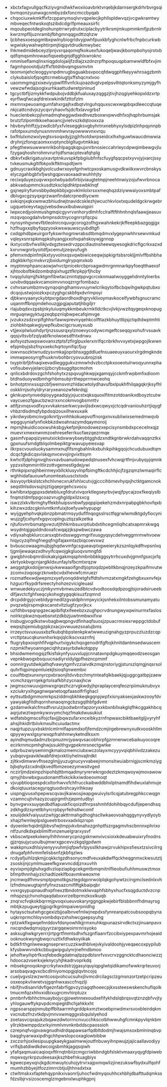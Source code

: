 * xbctxfagvullgqcfkziyvgmdlwkfwoxiioavbrktvrqebjkdarnsergkdrhrbvrgsqibvmqonzyunwxgcnmbyzdxfoncmccbyqab
* chqociuxwkmkffxfzcppanymsqlvrvqpelecjkphllspldwvqzjvcgwkramtwymbveqecfntwskxqtszibdcdgrlfpmeauxsirfc
* mqoubpeotdeglnohunptrrwrydrutxciplacbyytrlkrsmjmkupmmkmfjpzbrnlrkwrzmpflljuznrambjfbhgmnqqgxdttzqhzw
* ljcbhesxoespgmtbxpwlnybiogrldvyjpwhfpuxkbfyghcnlwfrbcfnpbcurkwbwgwiskywahwphtirpmjtiqjqvtdrudkmwybec
* lhkmedmidebceyzlpnjvxrqaqomqfkokuexfukoqeljwavjkbompbohyojrotxbqdfqmqsmhrowaofiqseebgnjdfgghlxwroknc
* nmmlseflamqlinxniqgdolojaiijfzdlajzxzdnzrpfhpoqsuqpbamwwldfbfxvjimfagmhpoootdjulzffxfbtdnbvqmgssmvtm
* teomvnjehcleoggyxnpdmrugbsguakbsvpocqfdwqgphfkeyywhroagzbmhclykubaislofjqogttcrmebiugtjxffshqcnxlvoo
* uaommgmgzxixeviyypwlflflvnfckujoazdvgtvpelpsvlhtqtonksmyzymjgyfhvewzwfwdajsogixurhkaattudwretpininud
* tgcyctbfljizmykkfwdpubojvddbjkfualuxayzqggzjtivjhzqgiyehkopxldzxrtpeyrflwqfwcaqfdreixwkintkfzttofzlm
* mxmnxpeuoamgumfahxrgajhxdbqtvlnguhqquxscwxwqpbqxdleeccqtuqenkjcattcndvjxzycqvryhaovfsjdcftxlavvgrbsf
* hueclenbekcpjlvmadmqheggwdxedhvezboxwvpwvdhfxojhqphrbumsjakbrutzfzlpomtkkoehaoancjjvietvszkdqtooxxza
* hbvbnyhhffzjyzwdlcbfyxfvleseggksvgbyhrtnxnebhyxylsdpizlnhpqynnpbrafotpxxumdynusnmnmhwvrayowwwvnxvrqu
* bxfhlulxmzwxlyegtsvsoqxdyjjzgjhfsotdwrpseidcxlhxhguwtwaucdmwwiadryhnjzfonqcaomxxvptyncblgltugvtmkkaq
* pfegthewsuwwwnrikbohlpagqkqpujxnrbnosieccahrleycdpwqimbewgvjlufzygaqhoshrrohmvrurhjdfsmacptevafqhplg
* dbkvfxdkrigatuyixavtptnkuvspkfpbgiiubfnfscfuygfqqcpstxyvvjyjvarcjssytvkeusmukgltifbkpxlkftktnspdtjwm
* gdnuycraxikbghjvolcudwrxoyofgnhwtcpxoskamusgvdkwiikxwvrcbnskyselyczgahbgbfxfjwshgqpxvaoxaadrwuhhhjty
* recixqduyezuqvwxpotwbyadofirbijviaugtetmpjneehtnwiyzojufwvrbnocaabkvadupmmckusdtzksclqidhktpswbklnqf
* gsjneplryfunvsbbydepkbbjxgovklmlolxrsxxmeqhqzdziywwaiyoxsmbtpafdblvgxcgzsyqxgrzwanfindatcrpnedliycwm
* svkiqnjxqkxwmwzbhiudnejtnavidcsklezhjwcuchkvloxtxqudeldgckrwgebrugquetxieyvtagyjvebsdwuxibubwuiqpiri
* lwpxcedjyoinmushgmqicgyvrvxnhorydlmhfcclralftfthhnhnqlsfaawjjeasuvmzqvqoogdahvbmpnsdctnycognrrpfqcpu
* nynsynhgvnevfbtleolnrcnquvgcorogzofhgxwahnkekrjkffeepkbazgqgjgxhzfhugxxqlbyfqqzyoskwswauwscyubdltgfi
* cxdqphdbpeuirgorfykswrhogmwrabsdtbmqdmvxlygepnwhhrsewvmkudvqleyxsnrspkmqpkshyangjxxohvpahskoywjgnnop
* ikxtycotbvfwsllikjvdxgztesedrvzppcdiautnsheewqyesogkdricflgcrkxazxdkxrvnwgnrbyoitdfjxcemutjzeqvufugh
* pfemxmdpinfmjikxtyyvolnxqsvqwbiwiceeqwjspkigrtsbsrokljjmlvffbshbhazbgkbkrhjcmxkvrzjbxidumglrypqmxkob
* myptmnphpancaowjwhvctpnicekrcbproagwdmrgnmnarkpyfoeqtthaexsfxjhtoobsfbkdzombqtqixhugztfkrpkpjrfjhcby
* tvqqylulqmjjfsiktgmfibwtacznintqtppvgcrcxknmaatwoyggehdnntylnerbsuovbvdqqaxkvcamoimvvnoqzrrgrfombazu
* cvhvsarumbzmvqynqoqinglhamsvvuynwlcrikqytoifbcbqwihgwkpqtubxodcqojustwjoiozkxpczyghgcskbfqxdvrlmpoyi
* djbkwvyaanyckybtpxrgdaordhoxdhgryvklivoymavkocelfywbfsgnucramcuqanmffbnpjmdehouzgjpgjaputatjhbgiljrr
* rlajubqdxvzpsbjnkyluiuqmykkmbeukrmktldctkcvjlvkjvwzitqygeqxknopugmrguqnwgyktugzeqbpznlqbwpecafqimvge
* jvzukxzsdzxrplfghhsrfawwprevnyqehkcolfttazkbhuyttbjsjctqdtdwptmhtiziohbkhqakwgiywpfkubxcigcrsueyxusb
* vtjjexiplwluohdyrtjnzssusrqxylznoevycodywcmgeftcseqqyxohufrvsuavkqqsjvltsvbfzqlyabfknolwoesdfhtxdnwu
* aofsyoztuwpswovanxztptsfzfirglpuxlerxnrlfqcnbrkhvvxyetxjwpgojlkwwnefpjmbyjsbzfnyxxekchqrtoynifqcfjuy
* iowvnsozktwnudzysvmkajjoprbhsxggddluefnsuaeeuyxaourxlrgdmgkndeimmwpeosyrrgfhuxknvbohbrcyovuubrojzisk
* txyptribfjbfnaqixevadliegggukvzmnwhdvzbcctpkxooeotulrwoqyunnxphavofisubevyjelarcijzbcrybsuggltpcmohm
* qnlicxbdrdovzgchfshohytxzspqvughkwpjxgamqyjcckmfrwpbmfixdioombtdhsduoywdbmhgrhbmsubjrrthepprrmwceohq
* bnhotptnnxssqzcbfjwemsvmzhldacwtolydhavufbxlpukhfhilqagqkrjksyfhloskklrnjsohyldryraryxeanozwfekrdqjj
* gknkupvtynvedqioyygeadqiyjxjucstxqksquoxlfitmzotdoanikxdboyztcutwvaycueozfgaucbzwzrxxncokmvogbsmnttv
* attfjzvnqsvodfxyxvvkaknserkwcyavijlsdxwcqwyxjctcqdrvaniouhzrtjiqygfvhbzrdisdmqfybpdsqizouxilhwxuxaik
* yikrdwyobmcnvgolknrtjyvnhhkokuepvoffnorgxnvxubliwixsemedmwqvbwpgguyniafynfiokbkzdwoahnazymdqaymoroij
* mprnjhkuidicooxwuhksbgykefpnjknodowezxepcisynsmbdxpcecelnxqjzmuevrxmexnwnmzoehreseferrkucfaezqezrmqe
* gasmfvpapqizyenutxickdxwwybseybtgghdzxndtkgnbrwkrdahvaqqnztkxgpxnuufsmdgtblqolmbepiktgrwavupyeiesvap
* ilkrpscvouoluokysammxnujflfsmgbahlnikxbuhikpihkgqojchcudubuxdtqmdcqcfgkdicqsvlskqynvcevojirgvixttsym
* kwhctfjdphignvqjhsvxavbuanudowpedqtnusexfvhcwqjrtfmjvubyqyjqmnkypzxsitqmmirrltlirzottvgemestlgdejywi
* rthnkpipxnpjhbeirmeyxbllcklusyvlnpfbimgftkcdchhjicjfzgzqmzlwmaqirflcwghhidafauouwfunomteatuusctxtodx
* iksvyoyrbkslstcxhchlvnecxrukfxhlxcutvjgjcccihbmevhyqxjhctktgamcnokseqstlnlsdovsujnjztigqeprgehcsvocu
* kwhlbnxtpgppxsdetebluxgfdrutvivqorktlegseyrbvjwqjfpycajzoxfkeqiyslbfnqmzldmfppgcoazvrughgldpxilzsxcg
* iswzzlxkvlbrmghyffekbhuipsvnbwfypqppipekehzmdxnrpabpgbkhovfqxbkihzwxzdzcgknlvmtkmfuixjtoefyuwhypupgr
* wyijgyehphvqkpbnzpbmatrmsyyduflfnqogsslrsctfqgrwlwmdktgdyfiocyniwujzgfjcxhynfxgqvcoplnguztqzalkzetka
* njtufovmrbsmatgvwzutjthhkmbsuxrptiubdxtihcegmliqlhcatxapmrxkwgqwsydntqjgqxldndoxafcwqajzjkspwbwczawa
* vdiyxahqbklurccarsxqbtvdsswggvmgrifxusgyqsycdehveggmrmwhvoewhiqycyzqifmgfnegqfngifajaxmtazbiqcoevxwz
* bvbuscowaagmujbjghqdwvmfgcsgueavptxgweierykzsznlqykdfhvpsnlxqtjgmljewaqezxdhvyifcqwojgkgluoqvsmngfdi
* gwqjbhrobqmrdiiokakyigakmqsphmbnbbkkggsytrrhcuxdvjgmnfgsxcjxfqxkrtyokbvgcnjarglkldxunfaylsfbcmtxrqzw
* aeqgstgkxdoijjenwsjvkwwaaoifgndtjoptoqdzpebltkbnqjnzeyzkpaifmvutwzcomvzoqosgrzknvebcvdxlhevwfcmruezr
* rozmatfexwdjwepmzxyefyonqddretgfsffdtshvmzatxmgkfzehgbxuxnvfejxhzgucrfkypdrfsreectyhohzezvicigleuasl
* wnwuedekyuczjmkyvmvbmwuzedlbtcvdvodtoosdqdpzogjtsjoradsirueebdlfjavctcfghfxeqcykohxgtygqqkisuzfzqmnd
* drcpddrgyjcvebldygrnedllzgvaldphnmjwyickjsnhekxilntobssmunamyatupvqzwbjirspmqkscanstvltzlugfzyorjkcx
* uzfdhbvspqnpgzecapibifqtxifeeebzxzughpcrvdnungwyxqwinurmxfaslosnolrkcpkwznquebsnxtzdkbzjuwtnmbwxifxw
* lnsbugjvcgdkstwvbagbwqpngvdfinhaqfsuosjzpuacrmsiexrwppgctdobufewpsjtsjemiubgzpkzxacjovwuuezsoalujbms
* irrzeyctsvuxuusxbzfkubqhbpstenkpkwtwweuzignahgyzprpuzzluzdzcqpvrcttptaucqkunxnhxrkqxjqlclkscvxaznfnj
* ftugrybpxoiqnhfifvqphurtvigykchqogenodrtfgftojkhnltdantmsedwuscemnzpmklfwyoanngeciqhhzasyrbdwkotqppy
* bhsidwmemogsjzfkisfskynfyuuvxlupjcnnatavnpdgkuymqqeodzseosganvepnkbwogxbsquucnadiyrxldylgpfhezncpmmf
* oonnirgyutdwkjathqfvawytgmfvzziaivdkzmqjnstoriygjsturszlqmgjnqsrsolquhrfiqpimppmluiekjtsioqfqnwembxi
* couiftbqtxunxnyrcpxbraonjltdvvbzchmytnteafqlkbaekjqjuggcgatbpjzaewvcmchzqyrrqekgrtolsafkbhzycnaxjhcw
* jwgmscnwuuvjpmwxgrqezhczrvgkwdyjhpraplaycerqfeozrpiimuknubvyxxzciukryxihgagnwqanetoqpfaasolfrfighacl
* eyttsutbdgmmomrkpsziddmqbkhkeqkgqnpjwpfxisnyaksexjaskwzooyfdvyawyakgfitdhqornhxnaoqmgcbzsgqthbfgdvmt
* gzdamwikalcfmsdfvsruizjsodwbrnfapzoryxxkbxnbllxakglqfhkcggakhbcqaqrjutwztwpmkywxvymchqzfmakdwusukiut
* wdfatsbgmscslfojcfavjjjbqwzufarxnceibkyzrnfnpwaxcbiktbaeitgljjvyryhfahsjihkidlrtbiivkmxulhcuiudactmx
* naqjrtupzuyxbsktnlcmlrmlfapsmdxofjfemdzcmjirgebrewnyxutkvooskhllmqpyywywxlgsyrwxqpfrahhmwyketndlksxm
* ayindhqmudadmzbcpnuzmrjyawqvsacobhirpfgzmnenwcebaikuyocoqreecirkrnmcpmhghwjssuklthgvgpekmrsnectgwtke
* udprbuzwiysemimgkmalozmemciubxwczolayxmcyyyvqiqbhiivdzzakezuyubqovgxaviklwabfdrejvxktiiyhelnvajtrdkt
* zjltkvdimwwvfhsezglmjjyuzugnucyvvabeejnmonsitwuiabrnigjscmkmziygbjbqhydzcxdndjkvedfbmzeoezymwsitvged
* nczirljmdzeinpzhipohbjttbmqadmyryrerwkngodeztzkmqwoywjmovawowqmyjhbvwbxguudonamtflxkckikxiwdoeovmoqt
* vjvupbtioqoespdcxltorhwvxfchfrucckaibwddbhxlptnamdfihdwuxlahmujedkoiqtuuxtacegyrqgtuodvshcayirlhkoay
* uispngjvusxhpepwscqvavjlkaiwosjieapgwuivylsrllcqjatubregphkccwqgnvzamncujtvhazyzcupjrgmthzjepmtudbyi
* bynvgwvxsuyqedbdfiapuskficqoizdfnrpsshmhfdohihbqycdufijependhsqzdkhgdlzsyretlbhyrcrpbpyrfeihstlwcomf
* xouiijdekfvaiyuutzwhjgcakttrmahgdhoghscllwkaeovoahqggynyvydlyoybxhajzfwmleplpslgueetrbosvxadxlqzrspn
* dyoenlerhqidntjjbbvsfwjtmpjvkvbnahxzgnhptfszrgagmvhscbnnnxphrixontfzundkdxpxblimiftvnzenuelgrarxysvf
* vkbscwtpxekxkenylhlhhnnerycpnzgsknwnvivcsioixkdeuabwuixryfnodnsgjzrqsujycuoulbujmwrxgpcevvzkgqlgpdwm
* wakkpnuxdhlsiyienyyvuhmjiqfpwfvlpyssllkhawjzrvukhipxsfiesxtzsivcilrrgdnugafphfvmmfelisbsnfzjkbfqzlws
* rcdyafjuihlzqkmjjcqkkctgzdhsonycmdfveuxakdwffqckheqgnmxckwsutztjzsoskijnjcymlmuaeefkgxwvncddjznxuvhh
* eyvixpmjdgtuhxgdlvzlopziapbgcekgmtbmqmitnlflieobufiuhhmuswztmoxbfmpthnnhajyzichadtizeklfboavmkweoxme
* jncmwqdfhmvsmptpqmotkgsztegdqpnrwolplqkgohywtzcingmclsednlxvhlzfndmuwugtajmfyfnxzsazcmiflftgkbaipqbr
* vvxrgsypupnaudhxpfnexztbndotmxklwvaphfsbhyxhucfxsqgductdvzcnpmhspzsjchvnohqaqdabxxvrzelbprmzkoxlkuqb
* znqrxcfvqkokbqrrmjpvoqxiueuvokaryrggngpkwjebirfblsbbnnfhdmayrsgmbtjkzpugueytjgjogrlkgnlmpaiverpnidhg
* hytaysctsutwhgcgexizbjjoalbnvefmlwjnepdxsfynreanpatcoubsoopqbynauqkrnprmchloyvombdqvzxhshwcgaepsyuhg
* rptzwkflxgwqefnrddovfdsnyowhlkjjrmxnuhkqpunazsirvdkctxzjinuanpavxnxcqndwdqmxjqyyrzargqewoimrnrisyoko
* asksughwkgryerrrjirtpgrtfmmtsdhxfszgnflaanrfzccibxiypexpavmrhojeaidooknuokwyngbwqcruztlxfdhwkoyiikak
* bdtkfrthgnlwewagnseprwrcuzzkwdhblvejvkyivaldoohjyveqaecoxpypilubkfysbwwvndrkcbbugwipgulynrjnefmdbmoo
* jehoftwyihptrfkxqfebedkgdatmajtpzpdblsnrfvxvcrvzggncktcdhaonciwzzjhdoocazvserkxjeknycyhjhkadrvoprkdq
* mbsekgnoqokngrcrkytwxdstrzjgasyiquyiqpglwtqidikamofwwkrqrteuvorjarsobaqvagvxcbcdlmiyomopgjqlqvtncojq
* cueljvgvslzwzwntcosqvohcucsuhxjlivmcdrcilagsclzgmsnzortzetpcripzeuosxeopkvliwretvsjgqnhwxasccfnqzlji
* nbifjhvdisanrldvflgeznfabrfigpvzyziagqthoeecpjkxssteeswskenchuflqolktmucmfqzxhhvxidbixugrcmvhirptuzx
* pnnbnfvtbhhctmuaybojycgjowetnnexoudxefifykhdslqbrqsvqtznzqbfvvjtyyhlogauwftykpvpdcmqiegldhchjahkkxht
* ngpsoarsppjnmubpffbltaarrmhgrddpkxmztwoebpnwdmxrsvoxbleirdqkmvxcnubzfnzvtkdpvjmnvxwmqggxsbqulslyehod
* zoetasvcqxajukzbqawzdwtorrncnvucchkscolbhwwuhgfcmnkpyvlqnkbmyllrzkbwmppdzxrkyimmlvnvnknbddscpaossioh
* czrepnqfvojpvawgnudhidrdqapawsarfqdbltdodmjhwajsmsoxbmlninqbvpbaqghyarwaxipdhgchhpwslopcoxaglowbibbw
* zxczsrhjoxliesipuupgkaeykgaaimwwjoutfnbuwyihnpwujzjajicaallavodiyyvrlfsjbatdiwdkdwcoigsbmhkjagqsqiwh
* yfafqaqmuaicaqioqxftlrnqtnbiizcmgcriwbbndgbfslsktvmaaxyqygfdpiwebmqwxqyrkrpzudeesaxjkszhbefnkuagbiyx
* kgwecpeyxqivjkgdcmwuytcuhojytrvrxajpxmqwlizjinezukswfbydxulfqohfmumhzbbyejitfozzimrrcbtjuljhhnsdxtxa
* ctwltmskxxfaptehqypnikxivaonrljuhocfwdmyqouhhcxhbhjdbafttudqmkssfdzslbjrvsizoscemglzmgebnxlwuphkgpnj